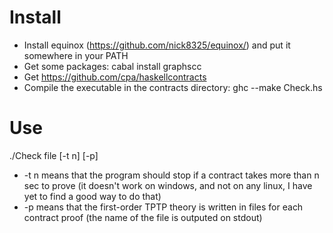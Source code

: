 # Install

 * Install equinox (https://github.com/nick8325/equinox/) and put it somewhere in your PATH
 * Get some packages: cabal install graphscc
 * Get https://github.com/cpa/haskellcontracts 
 * Compile the executable in the contracts directory: ghc --make Check.hs

# Use

./Check file [-t n] [-p]
 * -t n means that the program should stop if a contract takes more than n sec to prove (it doesn't work on windows, and not on any linux, I have yet to find a good way to do that)
 * -p means that the first-order TPTP theory is written in files for each contract proof (the name of the file is outputed on stdout)

